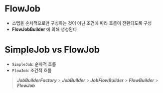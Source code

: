 # FlowJob
- 스텝을 순차적으로만 구성하는 것이 아닌 조건에 따라 흐름이 전환되도록 구성
- **FlowJobBuilder** 에 의해 생성된다
# SimpleJob vs FlowJob
- `SimpleJob`: 순차적 흐름
- `FlowJob`: 조건적 흐름

> **_JobBuilderFactory_** > **_JobBuilder_** > **_JobFlowBuilder_** > **_FlowBuilder_** > **_FlowJob_**


